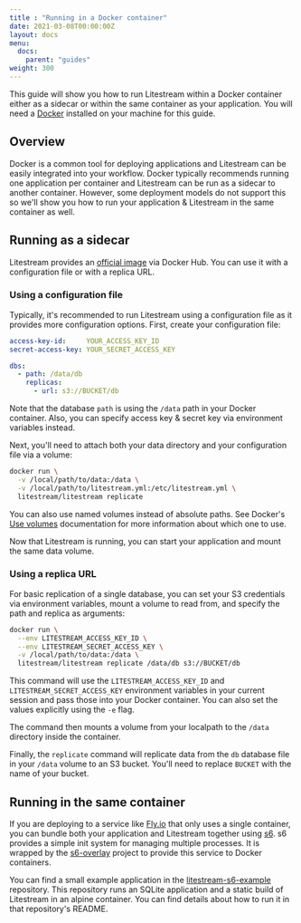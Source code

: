 ```yaml
---
title : "Running in a Docker container"
date: 2021-03-08T00:00:00Z
layout: docs
menu:
  docs:
    parent: "guides"
weight: 300
---
```


This guide will show you how to run Litestream within a Docker container either
as a sidecar or within the same container as your application. You will need a
[Docker][docker] installed on your machine for this guide.

[docker]: https://www.docker.com/


## Overview

Docker is a common tool for deploying applications and Litestream can be easily
integrated into your workflow. Docker typically recommends running one
application per container and Litestream can be run as a sidecar to another
container. However, some deployment models do not support this so we'll show
you how to run your application & Litestream in the same container as well.


## Running as a sidecar

Litestream provides an [official image][image] via Docker Hub. You can use it
with a configuration file or with a replica URL.


### Using a configuration file

Typically, it's recommended to run Litestream using a configuration file as it
provides more configuration options. First, create your configuration file:

```yml
access-key-id:     YOUR_ACCESS_KEY_ID
secret-access-key: YOUR_SECRET_ACCESS_KEY

dbs:
  - path: /data/db
    replicas:
      - url: s3://BUCKET/db
```

Note that the database `path` is using the `/data` path in your Docker container.
Also, you can specify access key & secret key via environment variables instead.

Next, you'll need to attach both your data directory and your configuration
file via a volume:

```sh
docker run \
  -v /local/path/to/data:/data \
  -v /local/path/to/litestream.yml:/etc/litestream.yml \
  litestream/litestream replicate
```

You can also use named volumes instead of absolute paths. See Docker's [Use
volumes][volumes] documentation for more information about which one to use.

Now that Litestream is running, you can start your application and mount the
same data volume.


### Using a replica URL

For basic replication of a single database, you can set your S3 credentials via
environment variables, mount a volume to read from, and specify the path and
replica as arguments:

```sh
docker run \
  --env LITESTREAM_ACCESS_KEY_ID \
  --env LITESTREAM_SECRET_ACCESS_KEY \
  -v /local/path/to/data:/data \
  litestream/litestream replicate /data/db s3://BUCKET/db
```

This command will use the `LITESTREAM_ACCESS_KEY_ID` and `LITESTREAM_SECRET_ACCESS_KEY`
environment variables in your current session and pass those into your Docker
container. You can also set the values explicitly using the `-e` flag.

The command then mounts a volume from your localpath to the `/data` directory
inside the container.

Finally, the `replicate` command will replicate data from the `db` database file
in your `/data` volume to an S3 bucket. You'll need to replace `BUCKET` with the
name of your bucket.

[image]: https://hub.docker.com/r/litestream/litestream



## Running in the same container

If you are deploying to a service like [Fly.io][fly] that only uses a single
container, you can bundle both your application and Litestream together using
[s6][]. s6 provides a simple init system for managing multiple processes. It is
wrapped by the [s6-overlay] project to provide this service to Docker
containers.

You can find a small example application in the [litestream-s6-example][]
repository. This repository runs an SQLite application and a static build of 
Litestream in an alpine container. You can find details about how to run it
in that repository's README.

[fly]: https://fly.io/
[s6]: http://skarnet.org/software/s6
[s6-overlay]: https://github.com/just-containers/s6-overlay
[litestream-s6-example]: https://github.com/benbjohnson/litestream-s6-example
[volumes]: https://docs.docker.com/storage/volumes/

